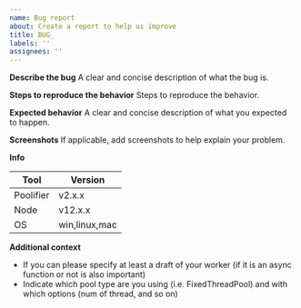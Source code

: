 ```yaml
---
name: Bug report
about: Create a report to help us improve
title: BUG_
labels: ''
assignees: ''
---
```


**Describe the bug**
A clear and concise description of what the bug is.

**Steps to reproduce the behavior**
Steps to reproduce the behavior.

**Expected behavior**
A clear and concise description of what you expected to happen.

**Screenshots**
If applicable, add screenshots to help explain your problem.

**Info**

| Tool      | Version       |
| --------- | ------------- |
| Poolifier | v2.x.x        |
| Node      | v12.x.x       |
| OS        | win,linux,mac |

**Additional context**

- If you can please specify at least a draft of your worker (if it is an async function or not is also important)
- Indicate which pool type are you using (i.e. FixedThreadPool) and with which options (num of thread, and so on)

